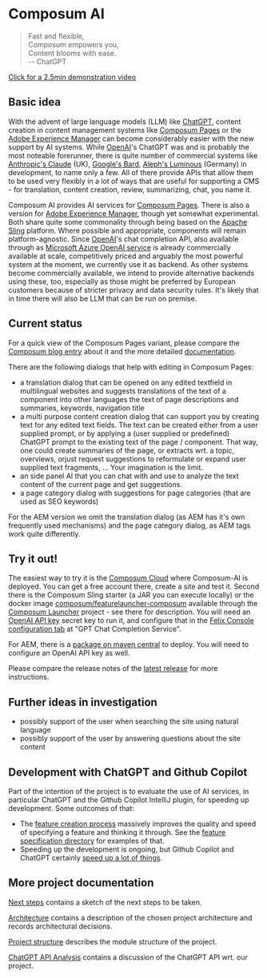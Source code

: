 # Composum AI

> Fast and flexible,<br>
Composum empowers you,<br>
Content blooms with ease.<br>
-- ChatGPT

[Click for a 2.5min demonstration video](https://github.com/ist-dresden/composum-AI/assets/999184/18595f2a-e0b5-49f3-bc4c-65d6a8bc93f6)

## Basic idea

With the advent of large language models (LLM) like [ChatGPT](https://openai.com/blog/chatgpt),
content creation in content management systems like [Composum Pages](https://www.composum.com/home.html) or the
[Adobe Experience Manager](https://business.adobe.com/products/experience-manager/adobe-experience-manager.html)
can become considerably easier with the new support by AI systems.
While [OpenAI](https://openai.com/)'s ChatGPT was and is probably the most noteable forerunner, 
there is quite number of commercial systems like
[Anthropic's Claude](https://www.anthropic.com/index/introducing-claude) (UK),
[Google's Bard](https://bard.google.com/),
[Aleph's Luminous](https://www.aleph-alpha.com/luminous) (Germany) in development, to name only a few. 
All of there provide APIs that allow 
them to be used very flexibly in a lot of ways that are useful for supporting a CMS - for translation, content 
creation, review, summarizing, chat, you name it.

Composum AI provides AI services for [Composum Pages](https://www.composum.com/home.html). There is also a version for 
[Adobe Experience Manager](https://business.adobe.com/products/experience-manager/adobe-experience-manager.html),
though yet somewhat experimental. Both share quite some commonality through being based on the
[Apache Sling](https://sling.apache.org/) platform.
Where possible and appropriate, components will remain platform-agnostic.
Since [OpenAI](https://openai.com/)'s chat completion API, also available through as
[Microsoft Azure OpenAI service](https://azure.microsoft.com/en-us/products/cognitive-services/openai-service/)
is already commercially available at scale, competitively priced and arguably the most powerful system at the moment,
we currently use it as backend. As other systems become commercially available, we intend to provide alternative 
backends using these, too, especially as those might be preferred by European customers because of stricter privacy and 
data security rules. It's likely that in time there will also be LLM that can be run on premise.

## Current status

For a quick view of the Composum Pages variant, please compare the 
[Composum blog entry](https://www.composum.com/home/blog/pages/composumAI.html) about it and the more detailed
[documentation](https://www.composum.com/home/pages/editing/Composum-AI.html).

There are the following dialogs that help with editing in Composum Pages:

- a translation dialog that can be opened on any edited textfield in multilingual websites and suggests translations
  of the text of a component into other languages the text of page descriptions and summaries, keywords, navigation title
- a multi purpose content creation dialog that can support you by creating text for any edited text fields. The text
  can be created either from a user supplied prompt, or by applying a (user supplied or predefined) ChatGPT prompt
  to the existing text of the page / component. That way, one could create summaries of the page, or extracts wrt. a
  topic, overviews, orjust request suggestions to reformulate or expand user supplied text fragments, ... Your
  imagination is the limit.
- an side panel AI that you can chat with and use to analyze the text content of the current page and get suggestions.
- a page category dialog with suggestions for page categories (that are used as SEO keywords)

For the AEM version we omit the translation dialog (as AEM has it's own frequently used mechanisms) and the page 
category dialog, as AEM tags work quite differently.

## Try it out!

The easiest way to try it is the [Composum Cloud](https://cloud.composum.com) where Composum-AI is deployed. You can 
get a free account there, create a site and test it. 
Second there is the Composum Sling starter (a JAR you can execute locally) or the docker image
[composum/featurelauncher-composum](https://hub.docker.com/r/composum/featurelauncher-composum)
available through the
[Composum Launcher](https://github.com/ist-dresden/composum-launch) project - see there for description.
You will need an [OpenAI API key](https://platform.openai.com/account/api-keys) secret key to run it, and configure
that in the [Felix Console configuration tab](http://localhost:8080/system/console/configMgr) at "GPT Chat
Completion Service".

For AEM, there is a
[package on maven central](https://central.sonatype.com/artifact/com.composum.ai.aem/composum-ai.all) to deploy. You 
will need to configure an OpenAI API key as well.

Please compare the release notes of the 
[latest release](https://github.com/ist-dresden/composum-AI/releases/) for more instructions.

## Further ideas in investigation

- possibly support of the user when searching the site using natural language
- possibly support of the user by answering questions about the site content

## Development with ChatGPT and Github Copilot

Part of the intention of the project is to evaluate the use of AI services, in particular ChatGPT and the Github
Copilot IntelliJ plugin, for speeding up development. Some outcomes of that:

- The [feature creation process](featurespecs/FeatureCreationProcess.md) massively improves the quality and speed of
  specifying a feature and thinking it through. See the [feature specification directory](featurespecs/) for
  examples of that.
- Speeding up the development is ongoing, but Github Copilot and ChatGPT certainly
[speed up a lot of things](http://www.stoerr.net/blog/2023-05-25-developmentWithChatGPTAndCopilot.html).

## More project documentation

[Next steps](./NextSteps.md) contains a sketch of the next steps to be taken.

[Architecture](./Architecture.md) contains a description of the chosen project architecture and records
architectural decisions.

[Project structure](./ProjectStructure.md) describes the module structure of the project.

[ChatGPT API Analysis](./ChatGPTAPI.md) contains a discussion of the ChatGPT API wrt. our project.
